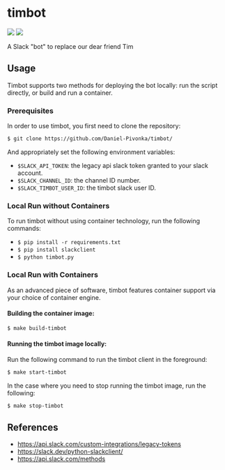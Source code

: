 # timbot
![](https://github.com/Daniel-Pivonka/timbot/workflows/flake8/badge.svg)
![](https://github.com/Daniel-Pivonka/timbot/workflows/docker/badge.svg)

A Slack "bot" to replace our dear friend Tim

## Usage
Timbot supports two methods for deploying the bot locally: run the script directly, or build and run a container.

### Prerequisites
In order to use timbot, you first need to clone the repository:

```bash
$ git clone https://github.com/Daniel-Pivonka/timbot/
```

And appropriately set the following environment variables:
- `$SLACK_API_TOKEN`: the legacy api slack token granted to your slack account.
- `$SLACK_CHANNEL_ID`: the channel ID number.
- `$SLACK_TIMBOT_USER_ID`: the timbot slack user ID.

### Local Run without Containers
To run timbot without using container technology, run the following commands:

- `$ pip install -r requirements.txt`
- `$ pip install slackclient`
- `$ python timbot.py`

### Local Run with Containers
As an advanced piece of software, timbot features container support via your choice of container engine.

#### Building the container image:
```bash
$ make build-timbot
```

#### Running the timbot image locally:
Run the following command to run the timbot client in the foreground:

```bash
$ make start-timbot
```

In the case where you need to stop running the timbot image, run the following:
```bash
$ make stop-timbot
```

## References
- https://api.slack.com/custom-integrations/legacy-tokens
- https://slack.dev/python-slackclient/
- https://api.slack.com/methods
